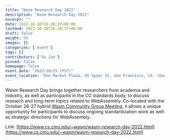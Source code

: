 ```yaml
---
title: "Wasm Research Day 2022"
description: "Wasm Research Day 2022"
excerpt: ""
date: 2022-10-26T16:38:37+08:00
lastmod: 2022-10-26T16:38:37+08:00
draft: false
weight: 50
images: []
categories: ['event']
tags: []
contributors: ['Xu Jun']
pinned: false
homepage: false
event_date: "2022/10/25 (PST)"
event_location: "One Market Plaza, 55 Spear St, San Francisco, CA. (Google)"
---
```


Wasm Research Day brings together researchers from academia and industry, as well as participants in the CG standards body, to discuss research and long-term topics related to WebAssembly. Co-located with the October 26-27 hybrid [Wasm Community Group Meeting](https://github.com/WebAssembly/meetings/blob/main/main/2022/CG-10.md), it allows a unique opportunity for participants to discuss ongoing standardization work as well as strategic directions for WebAssembly.

Link: [https://www.cs.cmu.edu/~wasm/wasm-research-day-2022.html](https://www.cs.cmu.edu/~wasm/wasm-research-day-2022.html)

